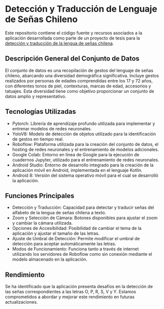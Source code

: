 # Detección y Traducción de Lenguaje de Señas Chileno

Este repositorio contiene el código fuente y recursos asociados a la aplicación desarrollada como parte de un proyecto de tesis para la [detección y traducción de la lengua de señas chilena](https://app.roboflow.com/lengua-de-seas-chilena/deteccion-y-traduccion-de-lenguaje-de-senas-chilena/overview).

## Descripción General del Conjunto de Datos

El conjunto de datos es una recopilación de gestos del lenguaje de señas chileno, abarcando una diversidad demográfica significativa. Incluye gestos realizados por personas de edades comprendidas entre los 17 y 72 años, con diferentes tonos de piel, contexturas, marcas de edad, accesorios y tatuajes. Esta diversidad tiene como objetivo proporcionar un conjunto de datos amplio y representativo.

## Tecnologías Utilizadas

- Pytorch: Librería de aprendizaje profundo utilizada para implementar y entrenar modelos de redes neuronales.
- YoloV8: Modelo de detección de objetos utilizado para la identificación de gestos en tiempo real.
- Roboflow: Plataforma utilizada para la creación del conjunto de datos, el hosting de redes neuronales y el entrenamiento de modelos adicionales.
- Google Colab: Entorno en línea de Google para la ejecución de cuadernos Jupyter, utilizado para el entrenamiento de redes neuronales.
- Android Studio: Entorno de desarrollo integrado para la creación de la aplicación móvil en Android, implementada en el lenguaje Kotlin.
- Android 8: Versión del sistema operativo móvil para el cual se desarrolló la aplicación.

## Funciones Principales

- Detección y Traducción: Capacidad para detectar y traducir señas del alfabeto de la lengua de señas chilena a texto.
- Zoom y Selección de Cámara: Botones disponibles para ajustar el zoom y cambiar la cámara utilizada.
- Opciones de Accesibilidad: Posibilidad de cambiar el tema de la aplicación y ajustar el tamaño de las letras.
- Ajuste de Umbral de Detección: Permite modificar el umbral de detección para aceptar automáticamente las letras.
- Modos de Funcionamiento: Funciona tanto a través de internet utilizando los servidores de Roboflow como sin conexión mediante el modelo almacenado en la aplicación.

## Rendimiento

Se ha identificado que la aplicación presenta desafíos en la detección de las señas correspondientes a las letras O, P, R, S, V y Y. Estamos comprometidos a abordar y mejorar este rendimiento en futuras actualizaciones.
